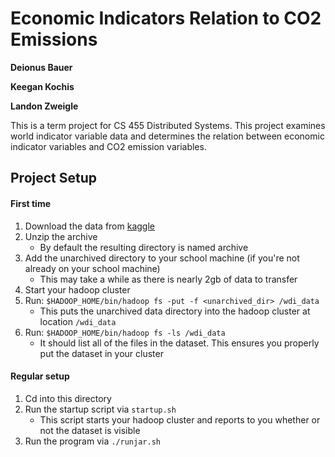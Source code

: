 # Economic Indicators Relation to CO2 Emissions
**Deionus Bauer**

**Keegan Kochis**

**Landon Zweigle**

This is a term project for CS 455 Distributed Systems. This project examines world indicator variable data and determines the relation between economic indicator variables and CO2 emission variables.

## Project Setup
#### First time
1. Download the data from [kaggle](https://www.kaggle.com/worldbank/world-development-indicators/download)
2. Unzip the archive
    * By default the resulting directory is named archive
3. Add the unarchived directory to your school machine (if you're not already on your school machine)
    * This may take a while as there is nearly 2gb of data to transfer
4. Start your hadoop cluster
5. Run: `$HADOOP_HOME/bin/hadoop fs -put -f <unarchived_dir> /wdi_data`
    * This puts the unarchived data directory into the hadoop cluster at location `/wdi_data`
6. Run: `$HADOOP_HOME/bin/hadoop fs -ls /wdi_data`
    * It should list all of the files in the dataset. This ensures you properly put the dataset in your cluster
#### Regular setup
1. Cd into this directory
2. Run the startup script via `startup.sh`
    * This script starts your hadoop cluster and reports to you whether or not the dataset is visible
3. Run the program via `./runjar.sh` 

